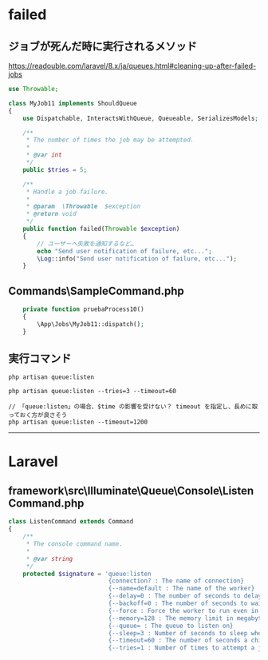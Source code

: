 # failed

## ジョブが死んだ時に実行されるメソッド
https://readouble.com/laravel/8.x/ja/queues.html#cleaning-up-after-failed-jobs


```php
use Throwable;

class MyJob11 implements ShouldQueue
{
    use Dispatchable, InteractsWithQueue, Queueable, SerializesModels;

    /**
     * The number of times the job may be attempted.
     *
     * @var int
     */
    public $tries = 5;

    /**
     * Handle a job failure.
     *
     * @param  \Throwable  $exception
     * @return void
     */
    public function failed(Throwable $exception)
    {
        // ユーザーへ失敗を通知するなど…
        echo "Send user notification of failure, etc...";
        \Log::info("Send user notification of failure, etc...");
    }
```

## Commands\SampleCommand.php
```php
    private function pruebaProcess10()
    {
        \App\Jobs\MyJob11::dispatch();
    }
```

## 実行コマンド
```
php artisan queue:listen

php artisan queue:listen --tries=3 --timeout=60

// 「queue:listen」の場合、$time の影響を受けない？ timeout を指定し、長めに取っておく方が良さそう
php artisan queue:listen --timeout=1200
```

______________________________________________________________________________
# Laravel

## framework\src\Illuminate\Queue\Console\ListenCommand.php
```php
class ListenCommand extends Command
{
    /**
     * The console command name.
     *
     * @var string
     */
    protected $signature = 'queue:listen
                            {connection? : The name of connection}
                            {--name=default : The name of the worker}
                            {--delay=0 : The number of seconds to delay failed jobs (Deprecated)}
                            {--backoff=0 : The number of seconds to wait before retrying a job that encountered an uncaught exception}
                            {--force : Force the worker to run even in maintenance mode}
                            {--memory=128 : The memory limit in megabytes}
                            {--queue= : The queue to listen on}
                            {--sleep=3 : Number of seconds to sleep when no job is available}
                            {--timeout=60 : The number of seconds a child process can run}
                            {--tries=1 : Number of times to attempt a job before logging it failed}';
```

